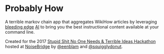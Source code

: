 # Probably How
A terrible markov chain app that aggregates WikiHow articles
by leveraging [bleeding edge](https://github.com/jsvine/markovify) [AI](https://imgur.com/ZeSy3Zu)
to bring you the best instructional content available at your command line.

Created for the 2017
[Stupid Shit No One Needs & Terrible Ideas Hackathon](http://www.stupidhackathon.com/)
hosted at [NoiseBridge](https://noisebridge.net)
by [@eenblam](https://github.com/eenblam) and [@squigglydonut](https://github.com/squigglydonut).
